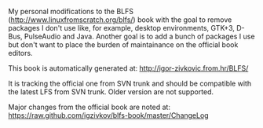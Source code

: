 My personal modifications to the BLFS (http://www.linuxfromscratch.org/blfs/)
book with the goal to remove packages I don't use like, for example, desktop
environments, GTK+3, D-Bus, PulseAudio and Java. Another goal is to add a bunch
of packages I use but don't want to place the burden of maintainance on the
official book editors.

This book is automatically generated at: http://igor-zivkovic.from.hr/BLFS/

It is tracking the official one from SVN trunk and should be compatible with the
latest LFS from SVN trunk. Older version are not supported.

Major changes from the official book are noted at:
https://raw.github.com/igzivkov/blfs-book/master/ChangeLog
